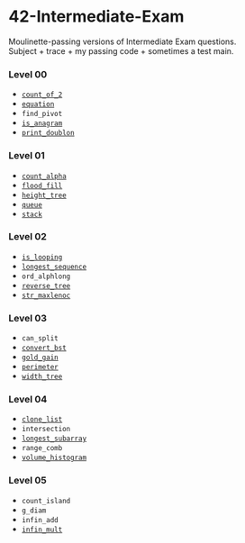# 42-Intermediate-Exam
Moulinette-passing versions of Intermediate Exam questions.<br>Subject + trace + my passing code + sometimes a test main.

### Level 00
* [`count_of_2`](./0-count_of_2/mine)
* [`equation`](./0-equation/mine)
* `find_pivot`
* [`is_anagram`](./0-is_anagram/mine)
* [`print_doublon`](./0-print_doublon/mine)

### Level 01
* [`count_alpha`](./1-count_alpha/mine)
* [`flood_fill`](./1-flood_fill/mine)
* [`height_tree`](./1-height_tree/mine)
* [`queue`](./queue/1-mine)
* [`stack`](./1-stack/mine)

### Level 02
* [`is_looping`](./2-is_looping/mine)
* [`longest_sequence`](./2-longest_sequence/mine)
* `ord_alphlong`
* [`reverse_tree`](./2-reverse_tree/mine)
* [`str_maxlenoc`](./2-str_maxlenoc/mine)

### Level 03
* `can_split`
* [`convert_bst`](./3-convert_bst/mine)
* [`gold_gain`](./3-gold_gain/mine)
* [`perimeter`](./3-perimeter/mine)
* [`width_tree`](./3-width_tree/mine)

### Level 04
* [`clone_list`](./4-clone_list/mine)
* `intersection`
* [`longest_subarray`](./4-longest_subarray/mine)
* `range_comb`
* [`volume_histogram`](./4-volume_histogram/mine)

### Level 05
* `count_island`
* `g_diam`
* `infin_add`
* [`infin_mult`](./5-infin_mult/mine)
